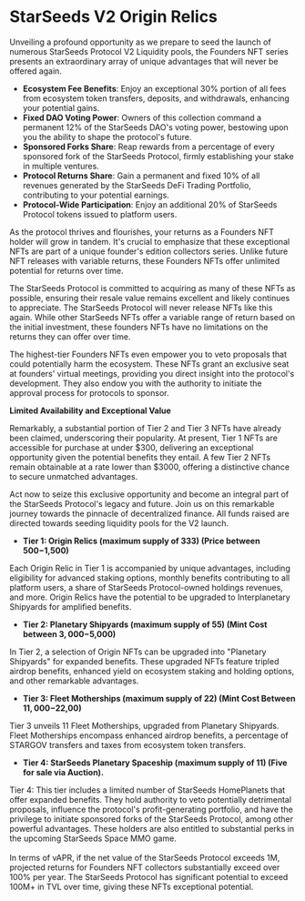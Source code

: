 # StarSeeds V2 Origin Relics

Unveiling a profound opportunity as we prepare to seed the launch of numerous StarSeeds Protocol V2 Liquidity pools, the Founders NFT series presents an extraordinary array of unique advantages that will never be offered again.&#x20;

* **Ecosystem Fee Benefits**: Enjoy an exceptional 30% portion of all fees from ecosystem token transfers, deposits, and withdrawals, enhancing your potential gains.
* **Fixed DAO Voting Power**: Owners of this collection command a permanent 12% of the StarSeeds DAO's voting power, bestowing upon you the ability to shape the protocol's future.
* **Sponsored Forks Share**: Reap rewards from a percentage of every sponsored fork of the StarSeeds Protocol, firmly establishing your stake in multiple ventures.
* **Protocol Returns Share**: Gain a permanent and fixed 10% of all revenues generated by the StarSeeds DeFi Trading Portfolio, contributing to your potential earnings.
* **Protocol-Wide Participation**: Enjoy an additional 20% of StarSeeds Protocol tokens issued to platform users.&#x20;

As the protocol thrives and flourishes, your returns as a Founders NFT holder will grow in tandem. It's crucial to emphasize that these exceptional NFTs are part of a unique founder's edition collectors series. Unlike future NFT releases with variable returns, these Founders NFTs offer unlimited potential for returns over time.

The StarSeeds Protocol is committed to acquiring as many of these NFTs as possible, ensuring their resale value remains excellent and likely continues to appreciate. The StarSeeds Protocol will never release NFTs like this again. While other StarSeeds NFTs offer a variable range of return based on the initial investment, these founders NFTs have no limitations on the returns they can offer over time.

The highest-tier Founders NFTs even empower you to veto proposals that could potentially harm the ecosystem. These NFTs grant an exclusive seat at founders' virtual meetings, providing you direct insight into the protocol's development. They also endow you with the authority to initiate the approval process for protocols to sponsor.

**Limited Availability and Exceptional Value**

Remarkably, a substantial portion of Tier 2 and Tier 3 NFTs have already been claimed, underscoring their popularity. At present, Tier 1 NFTs are accessible for purchase at under $300, delivering an exceptional opportunity given the potential benefits they entail. A few Tier 2 NFTs remain obtainable at a rate lower than $3000, offering a distinctive chance to secure unmatched advantages.

Act now to seize this exclusive opportunity and become an integral part of the StarSeeds Protocol's legacy and future. Join us on this remarkable journey towards the pinnacle of decentralized finance. All funds raised are directed towards seeding liquidity pools for the V2 launch.

* **Tier 1: Origin Relics (maximum supply of 333) (Price between $500-$1,500)**

Each Origin Relic in Tier 1 is accompanied by unique advantages, including eligibility for advanced staking options, monthly benefits contributing to all platform users, a share of StarSeeds Protocol-owned holdings revenues, and more. Origin Relics have the potential to be upgraded to Interplanetary Shipyards for amplified benefits.

* **Tier 2: Planetary Shipyards (maximum supply of 55) (Mint Cost between $3,000-$5,000)**

In Tier 2, a selection of Origin NFTs can be upgraded into "Planetary Shipyards" for expanded benefits. These upgraded NFTs feature tripled airdrop benefits, enhanced yield on ecosystem staking and holding options, and other remarkable advantages.

* **Tier 3: Fleet Motherships (maximum supply of 22) (Mint Cost Between $11,000-$22,00)**

Tier 3 unveils 11 Fleet Motherships, upgraded from Planetary Shipyards. Fleet Motherships encompass enhanced airdrop benefits, a percentage of STARGOV transfers and taxes from ecosystem token transfers.

* **Tier 4: StarSeeds Planetary Spaceship (maximum supply of 11) (Five for sale via Auction).**

Tier 4: This tier includes a limited number of StarSeeds HomePlanets that offer expanded benefits. They hold authority to veto potentially detrimental proposals, influence the protocol's profit-generating portfolio, and have the privilege to initiate sponsored forks of the StarSeeds Protocol, among other powerful advantages. These holders are also entitled to substantial perks in the upcoming StarSeeds Space MMO game.\
\
In terms of vAPR, if the net value of the StarSeeds Protocol exceeds 1M, projected returns for Founders NFT collectors substantially exceed over 100% per year. The StarSeeds Protocol has significant potential to exceed 100M+ in TVL over time, giving these NFTs exceptional potential.&#x20;
